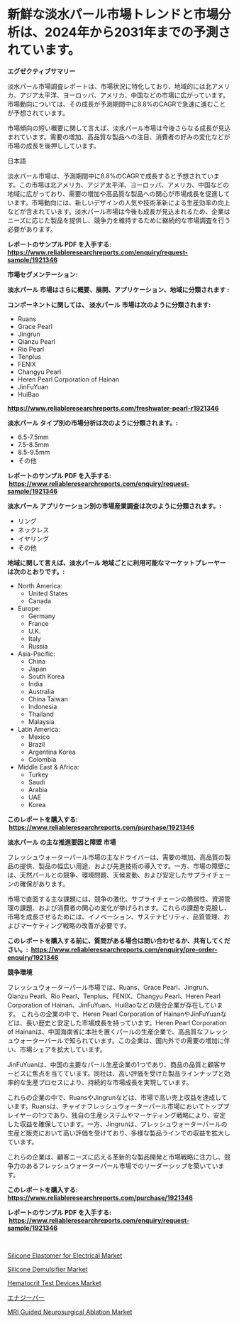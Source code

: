 <p><h1>新鮮な淡水パール市場トレンドと市場分析は、2024年から2031年までの予測されています。</h1></p><p><strong>エグゼクティブサマリー</strong></p>
<p><p>淡水パール市場調査レポートは、市場状況に特化しており、地域的には北アメリカ、アジア太平洋、ヨーロッパ、アメリカ、中国などの市場に広がっています。市場動向については、その成長が予測期間中に8.8%のCAGRで急速に進むことが予想されています。</p><p>市場傾向の短い概要に関して言えば、淡水パール市場は今後さらなる成長が見込まれています。需要の増加、高品質な製品への注目、消費者の好みの変化などが市場の成長を後押ししています。</p><p>日本語  </p><p>淡水パール市場は、予測期間中に8.8%のCAGRで成長すると予想されています。この市場は北アメリカ、アジア太平洋、ヨーロッパ、アメリカ、中国などの地域に広がっており、需要の増加や高品質な製品への関心が市場成長を促進しています。市場動向には、新しいデザインの人気や技術革新による生産効率の向上などが含まれています。淡水パール市場は今後も成長が見込まれるため、企業はニーズに応じた製品を提供し、競争力を維持するために継続的な市場調査を行う必要があります。</p></p>
<p><strong>レポートのサンプル PDF を入手する: <a href="https://www.reliableresearchreports.com/enquiry/request-sample/1921346">https://www.reliableresearchreports.com/enquiry/request-sample/1921346</a></strong></p>
<p><strong>市場セグメンテーション:</strong></p>
<p><strong> 淡水パール 市場はさらに概要、展開、アプリケーション、地域に分類されます :</strong></p>
<p><strong>コンポーネントに関しては、 淡水パール 市場は次のように分類されます: &nbsp;</strong></p>
<p><ul><li>Ruans</li><li>Grace Pearl</li><li>Jingrun</li><li>Qianzu Pearl</li><li>Rio Pearl</li><li>Tenplus</li><li>FENIX</li><li>Changyu Pearl</li><li>Heren Pearl Corporation of Hainan</li><li>JinFuYuan</li><li>HuiBao</li></ul></p>
<p><strong><a href="https://www.reliableresearchreports.com/freshwater-pearl-r1921346">https://www.reliableresearchreports.com/freshwater-pearl-r1921346</a></strong></p>
<p><strong> 淡水パール タイプ別の市場分析は次のように分類されます。:</strong></p>
<p><ul><li>6.5-7.5mm</li><li>7.5-8.5mm</li><li>8.5-9.5mm</li><li>その他</li></ul></p>
<p><strong>レポートのサンプル PDF を入手する: &nbsp;<a href="https://www.reliableresearchreports.com/enquiry/request-sample/1921346">https://www.reliableresearchreports.com/enquiry/request-sample/1921346</a></strong></p>
<p><strong> 淡水パール アプリケーション別の市場産業調査は次のように分類されます。:</strong></p>
<p><ul><li>リング</li><li>ネックレス</li><li>イヤリング</li><li>その他</li></ul></p>
<p><strong>地域に関して言えば、淡水パール 地域ごとに利用可能なマーケットプレーヤーは次のとおりです。:</strong></p>
<p><ul>
    <li>
        North America:
        <ul>
            <li>United States</li>
            <li>Canada</li>
        </ul>
    </li>
    <li>
        Europe:
        <ul>
            <li>Germany</li>
            <li>France</li>
            <li>U.K.</li>
            <li>Italy</li>
            <li>Russia</li>
        </ul>
    </li>
    <li>
        Asia-Pacific:
        <ul>
            <li>China</li>
            <li>Japan</li>
            <li>South Korea</li>
            <li>India</li>
            <li>Australia</li>
            <li>China Taiwan</li>
            <li>Indonesia</li>
            <li>Thailand</li>
            <li>Malaysia</li>
        </ul>
    </li>
    <li>
        Latin America:
        <ul>
            <li>Mexico</li>
            <li>Brazil</li>
            <li>Argentina Korea</li>
            <li>Colombia</li>
        </ul>
    </li>
    <li>
        Middle East & Africa:
        <ul>
            <li>Turkey</li>
            <li>Saudi</li>
            <li>Arabia</li>
            <li>UAE</li>
            <li>Korea</li>
        </ul>
    </li>
    </ul></p>
<p><strong>このレポートを購入する: &nbsp;<a href="https://www.reliableresearchreports.com/purchase/1921346">https://www.reliableresearchreports.com/purchase/1921346</a></strong></p>
<p><strong>淡水パール の主な推進要因と障壁 市場</strong></p>
<p><p>フレッシュウォーターパール市場の主なドライバーは、需要の増加、高品質の製品の提供、製品の幅広い用途、および先進技術の導入です。一方、市場の障壁には、天然パールとの競争、環境問題、天候変動、および安定したサプライチェーンの確保があります。</p><p>市場で直面する主な課題には、競争の激化、サプライチェーンの脆弱性、資源管理の課題、および消費者の関心の変化が挙げられます。これらの課題を克服し、市場を成長させるためには、イノベーション、サステナビリティ、品質管理、およびマーケティング戦略の改善が必要です。</p></p>
<p><strong>このレポートを購入する前に、質問がある場合は問い合わせるか、共有してください。:&nbsp; <a href="https://www.reliableresearchreports.com/enquiry/pre-order-enquiry/1921346">https://www.reliableresearchreports.com/enquiry/pre-order-enquiry/1921346</a></strong></p>
<p><strong>競争環境</strong></p>
<p><p>フレッシュウォーターパール市場では、Ruans、Grace Pearl、Jingrun、Qianzu Pearl、Rio Pearl、Tenplus、FENIX、Changyu Pearl、Heren Pearl Corporation of Hainan、JinFuYuan、HuiBaoなどの競合企業が存在しています。 これらの企業の中で、Heren Pearl Corporation of HainanやJinFuYuanなどは、長い歴史と安定した市場成長を持っています。Heren Pearl Corporation of Hainanは、中国海南省に本社を置くパールの生産企業で、高品質なフレッシュウォーターパールで知られています。この企業は、国内外での需要の増加に伴い、市場シェアを拡大しています。</p><p>JinFuYuanは、中国の主要なパール生産企業の1つであり、商品の品質と顧客サービスに焦点を当てています。同社は、高い評価を受けた製品ラインナップと効率的な生産プロセスにより、持続的な市場成長を実現しています。</p><p>これらの企業の中で、RuansやJingrunなどは、市場で高い売上収益を達成しています。Ruansは、チャイナフレッシュウォーターパール市場においてトッププレイヤーの1つであり、独自の生産システムやマーケティング戦略により、安定した収益を確保しています。一方、Jingrunは、フレッシュウォーターパールの生産と販売において高い評価を受けており、多様な製品ラインでの収益を拡大しています。</p><p>これらの企業は、顧客ニーズに応える革新的な製品開発と市場戦略に注力し、競争力のあるフレッシュウォーターパール市場でのリーダーシップを築いています。</p></p>
<p><strong>このレポートを購入する: &nbsp; <a href="https://www.reliableresearchreports.com/purchase/1921346">https://www.reliableresearchreports.com/purchase/1921346</a></strong></p>
<p><strong>レポートのサンプル PDF を入手する: &nbsp;<a href="https://www.reliableresearchreports.com/enquiry/request-sample/1921346">https://www.reliableresearchreports.com/enquiry/request-sample/1921346</a></strong><strong></strong></p>
<p>&nbsp;</p>
<p><p><a href="https://issuu.com/reportprime-2/docs/silicone-elastomer-for-electrical-market-size-2030">Silicone Elastomer for Electrical Market</a></p><p><a href="https://issuu.com/reportprime-2/docs/silicone-demulsifier-market-size-2030.pptx">Silicone Demulsifier Market</a></p><p><a href="https://github.com/luckyshygirl/Market-Research-Report-List-4/blob/main/hematocrit-test-devices-market.md">Hematocrit Test Devices Market</a></p><p><a href="https://github.com/mathieurico66/Market-Research-Report-List-1/blob/main/788016447951.md">エナジーバー</a></p><p><a href="https://github.com/markusgodoy/Market-Research-Report-List-3/blob/main/mri-guided-neurosurgical-ablation-market.md">MRI Guided Neurosurgical Ablation Market</a></p></p>